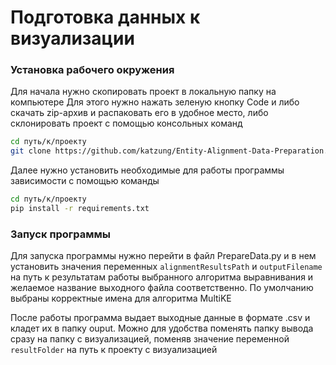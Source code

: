 # Подготовка данных к визуализации

### Установка рабочего окружения

Для начала нужно скопировать проект в локальную папку на компьютере
Для этого нужно нажать зеленую кнопку Code и либо скачать zip-архив и распаковать его в удобное место, либо склонировать проект с помощью консольных команд
```bash
cd путь/к/проекту
git clone https://github.com/katzung/Entity-Alignment-Data-Preparation.git`
```

Далее нужно установить необходимые для работы программы зависимости с помощью команды
```bash
cd путь/к/проекту
pip install -r requirements.txt
```

### Запуск программы

Для запуска программы нужно перейти в файл PrepareData.py и в нем установить значения переменных `alignmentResultsPath` и `outputFilename` на путь к результатам работы выбранного алгоритма выравнивания и желаемое название выходного файла соответственно. По умолчанию выбраны корректные имена для алгоритма MultiKE

После работы программа выдает выходные данные в формате .csv и кладет их в папку ouput. Можно для удобства поменять папку вывода сразу на папку с визуализацией, поменяв значение переменной `resultFolder` на путь к проекту с визуализацией